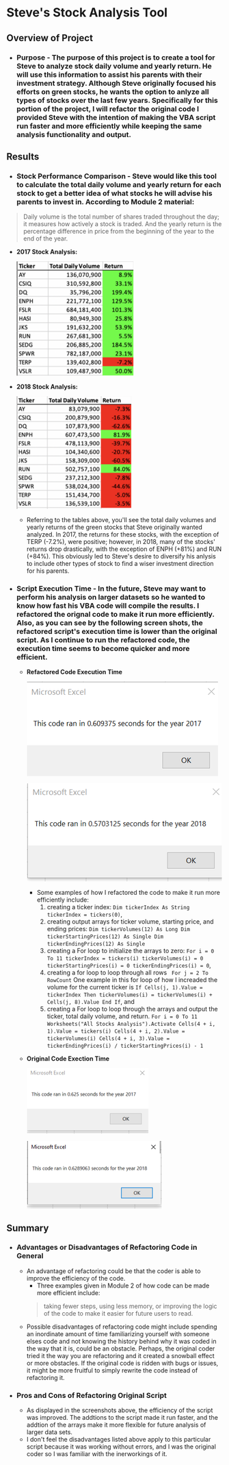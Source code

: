 # **Steve's Stock Analysis Tool**

## **Overview of Project**
  - ### Purpose - The purpose of this project is to create a tool for Steve to analyze stock daily volume and yearly return.  He will use this information to assist his parents with their investment strategy.  Although Steve originally focused his efforts on green stocks, he wants the option to anlyze all types of stocks over the last few years.  Specifically for this portion of the project, I will refactor the original code I provided Steve with the intention of making the VBA script run faster and more efficiently while keeping the same analysis functionality and output.

## **Results**
  - ### Stock Performance Comparison - Steve would like this tool to calculate the total daily volume and yearly return for each stock to get a better idea of what stocks he will advise his parents to invest in. According to Module 2 material:
  
   > Daily volume is the total number of shares traded throughout the day; it measures how actively a stock is traded. And the yearly return is the percentage difference in price from the beginning of the year to the end of the year.
 
   
   - **2017 Stock Analysis:**
  
     ![Stock_Table_2017](Resources/Stock_Table_2017.PNG)
  
  - **2018 Stock Analysis:**
  
     ![Stock_Table_2018](Resources/Stock_Table_2018.PNG)


    - Referring to the tables above, you'll see the total daily volumes and yearly returns of the green stocks that Steve originally wanted analyzed.  In 2017, the returns for these stocks, with the exception of TERP (-7.2%), were positive; however, in 2018, many of the stocks' returns drop drastically, with the exception of ENPH (+81%) and RUN (+84%).  This obviously led to Steve's desire to diversify his anlysis to include other types of stock to find a wiser investment direction for his parents.

  - ### Script Execution Time - In the future, Steve may want to perform his analysis on larger datasets so he wanted to know how fast his VBA code will compile the results. I refactored the orignal code to make it run more efficiently.  Also, as you can see by the following screen shots, the refactored script's execution time is lower than the original script.  As I continue to run the refactored code, the execution time seems to become quicker and more efficient.

    - **Refactored Code Execution Time**
          
        ![VBA_Challenge_2017](Resources/VBA_Challenge_2017.png)
    
        ![VBA_Challenge_2018](Resources/VBA_Challenge_2018.PNG)
      
      - Some examples of how I refactored the code to make it run more efficiently include:
        1) creating a ticker index: `Dim tickerIndex As String tickerIndex = tickers(0)`,
        2) creating output arrays for ticker volume, starting price, and ending prices:  `Dim tickerVolumes(12) As Long Dim tickerStartingPrices(12) As Single Dim tickerEndingPrices(12) As Single`
        3) creating a For loop to initialize the arrays to zero: `For i = 0 To 11 tickerIndex = tickers(i) tickerVolumes(i) = 0 tickerStartingPrices(i) = 0 tickerEndingPrices(i) = 0`,
        4) creating a for loop to loop through all rows ` For j = 2 To RowCount`  One example in this for loop of how I increaded the volume for the current ticker is `If Cells(j, 1).Value = tickerIndex Then tickerVolumes(i) = tickerVolumes(i) + Cells(j, 8).Value End If`, and 
        5) creating a For loop to loop through the arrays and output the ticker, total daily volume, and return. `For i = 0 To 11 Worksheets("All Stocks Analysis").Activate Cells(4 + i, 1).Value = tickers(i) Cells(4 + i, 2).Value = tickerVolumes(i) Cells(4 + i, 3).Value = tickerEndingPrices(i) / tickerStartingPrices(i) - 1`
  
    - **Original Code Exection Time** 
        
       ![Original_2017](Resources/Original_2017.PNG)
       
       ![Original_2018](Resources/Original_2018.PNG)
  
## **Summary**
  - ### Advantages or Disadvantages of Refactoring Code in General
    - An advantage of refactoring could be that the coder is able to improve the efficiency of the code.  
      -  Three examples given in Module 2 of how code can be made more efficient include:
      > taking fewer steps, using less memory, or improving the logic of the code to make it easier for future users to read.
    - Possible disadvantages of refactoring code might include spending an inordinate amount of time familiarizing yourself with someone elses code and not knowing the history behind why it was coded in the way that it is, could be an obstacle.  Perhaps, the original coder tried it the way you are refactoring and it created a snowball effect or more obstacles.  If the original code is ridden with bugs or issues, it might be more fruitful to simply rewrite the code instead of refactoring it.
  - ### Pros and Cons of Refactoring Original Script
    - As displayed in the screenshots above, the efficiency of the script was improved.  The addtions to the script made it run faster, and the addtion of the arrays make it more flexible for future analysis of larger data sets.
    - I don't feel the disadvantages listed above apply to this particular script because it was working without errors, and I was the original coder so I was familiar with the inerworkings of it.



